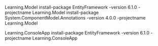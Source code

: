 Learning.Model
	install-package EntityFramework -version 6.1.0 -projectname Learning.Model
	install-package System.ComponentModel.Annotations -version 4.0.0 -projectname Learning.Model

Learning.ConsoleApp
	install-package EntityFramework -version 6.1.0 -projectname Learning.ConsoleApp
